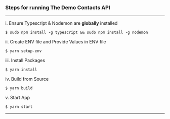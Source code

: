 <h3>Steps for running The Demo Contacts API</h3>

------
i. Ensure Typescript & Nodemon are <strong>globally</strong> installed
```
$ sudo npm install -g typescript && sudo npm install -g nodemon
```

ii. Create ENV file and Provide Values in ENV file
```
$ yarn setup-env
```

iii. Install Packages
```
$ yarn install
```

iv. Build from Source
```
$ yarn build
```

v. Start App
```
$ yarn start
```

------